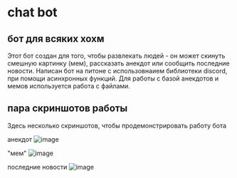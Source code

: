# chat bot
## бот для всяких хохм

Этот бот создан для того, чтобы развлекать людей - он может скинуть смешную картинку (мем), рассказать анекдот или сообщить последние новости. Написан бот на питоне с использовнаием библиотеки discord, при помощи асинхронных функций. Для работы с базой анекдотов и мемов используется работа с файлами. 

## пара скриншотов работы
Здесь несколько скриншотов, чтобы продемонстрировать работу бота

анекдот
![image](https://user-images.githubusercontent.com/122372519/235292264-f1332078-ca8e-45d8-b062-693a54745b1f.png)


"мем"
![image](https://user-images.githubusercontent.com/122372519/235292277-404c90c1-4d77-4ef7-8a8d-b5d4ba83987a.png)


последние новости
![image](https://user-images.githubusercontent.com/122372519/235292249-86a85233-25ef-48da-8263-ed10c013c614.png)
